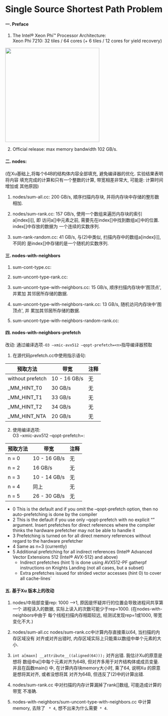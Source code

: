 # Single Source Shortest Path Problem

#### 一. Preface
1. The Intel® Xeon Phi™ Processor Architecture:    
Xeon Phi 7210: 32 tiles / 64 cores (+ 6 tiles / 12 cores for yield recovery)
<img src="https://software.intel.com/sites/default/files/managed/aa/e0/c02-f02-1024x1063.png" width="300">

2. Official release: max memory bandwidth 102 GB/s.


#### 二. nodes:
(在Xu基础上,将每个64B的结构体内容全部填充, 避免编译器的优化. 实验结果表明将内容
填充完成的计算和只有一个整数的计算, 带宽相差非常大, 可能是: 计算时间增加或
其他原因)

1. nodes/sum-all.cc: 200 GB/s, 顺序扫描内存块, 并将内存块中存储的整形数相加.

2. nodes/sum-rank.cc: 157 GB/s, 使用一个数组来遍历内存块的索引a[index[i]], 即
访问a[]中元素之前, 需要先在index[]中找到数组a[]中的位置. index[]中存放的数据为
一个连续的实数序列.

3. sum-rank-random.cc: 41 GB/s, 与(2)中类似, 扫描内存中的数组a[index[i]], 不同的
是index[]中存储的是一个随机的实数序列.

#### 三. nodes-with-neighbors
1. sum-cont-type.cc:

2. sum-uncont-type-rank.cc: 

3. sum-uncont-type-with-neighbors.cc: 15 GB/s, 顺序扫描内存块中'图顶点', 并累加
其邻居所存储的数据.

4. sum-uncont-type-with-neighbors-rank.cc: 13 GB/s, 随机访问内存块中'图顶点', 并
累加其邻居所存储的数据.

5. sum-uncont-type-with-neighbors-random-rank.cc: 


#### 四. nodes-with-neighbors-prefetch
改动: 通过编译选项`-O3 –xmic-avx512 –qopt-prefetch=<n>`指导编译器预取

1. 在源代码prefetch.cc中使用指示语句:    

预取方法    |       带宽      | 注释 
------------------|-----------------|-----------
 without prefetch |  10 - 16 GB/s   | 无
 \_MM\_HINT\_T0   |       30 GB/s   | 无
 \_MM\_HINT\_T1   |       33 GB/s   | 无
 \_MM\_HINT\_T2   |       34 GB/s   | 无
 \_MM\_HINT\_NTA  |       20 GB/s   | 无

2. 使用编译选项:    
O3 –xmic-avx512 –qopt-prefetch=<n>:    

预取方法 |    带宽       | 注释 
---------|---------------|-----------
n = 0    | 10 - 16 GB/s  |  无
n = 2    |  16 GB/s      |  无
n = 3    | 10 - 14 GB/s  |  无
n = 4    | 同上          |  无
n = 5    | 26 - 30 GB/s  |  无

- 0    This is the default and if you omit the –qopt-prefetch option, then no auto-prefetching is done by the compiler    
- 2    This is the default if you use only –qopt-prefetch with no explicit “<n>” argument. Insert prefetches for direct references where the compiler thinks the hardware prefetcher may not be able to handle it    
- 3    Prefetching is turned on for all direct memory references without regard to the hardware prefetcher    
- 4    Same as n=3 (currently)    
- 5    Additional prefetching for all indirect references (Intel® Advanced Vector Extensions 512 (Intel® AVX-512) and above)    
    - Indirect prefetches (hint 1) is done using AVX512-PF gatherpf instructions on Knights Landing (not all cases, but a subset)    
    - Extra prefetches issued for strided vector accesses (hint 0) to cover all cache-lines`


#### 五. 基于Xu 版本上的改动
1. nodes/中局部变量rep: 1000 -->1, 原因是怀疑并行的位置会导致进程间共享第一个
进程读入的数据, 实际上读入的次数可能少于rep=1000. (在nodes-with-neighbors中由于
每个线程扫描内存相距较远, 经测试发现rep=1或1000, 带宽变化不大.)

2. nodes/sum-all.cc nodes/sum-rank.cc中计算内存直接乘以64, 当扫描的内存区域没有
对齐或对齐出错时, 内存区域实际上只能乘以数组中单个元素的大小.

3. `int a[maxn] __attribute__((aligned(64)));` 对齐出错. 我估计Xu的原意是想将
数组中a[]中每个元素对齐为64B, 但对齐多用于对齐结构体或成员变量. 并且在函数main()
中, 在计算内存块memory大小时, 乘了64, 说明Xu 的原意是想将其对齐, 或者没想将其
对齐为64B, 但违反了(2)中的计算出错.

4. nodes/sum-rank.cc 中对扫描的内存计算漏掉了rank[]数组, 可能造成计算的带宽
不准确.

5. nodes-with-neighbors/sum-uncont-type-with-neighbors.cc 中计算memory, 去除了
` * 4`, 想不出来为什么需要` * 4`.
